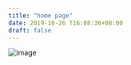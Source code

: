 ```yaml
---
title: "home page"
date: 2019-10-26 T16:08:36+08:00
draft: false
---
```


![image](http://xisheng.vip/images/cover.jpg)
